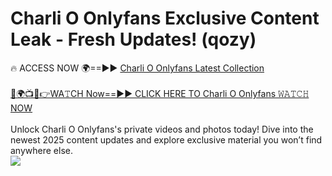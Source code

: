 # Charli O Onlyfans Exclusive Content Leak - Fresh Updates! (qozy)

🔥 ACCESS NOW 🌍==►► <a href="https://tinyurl.com/kvy9nzfs" rel="nofollow">Charli O Onlyfans Latest Collection</a>
<br><br>
[🔴🌍📺📱👉WA𝚃CH Now==►► CLICK HERE TO Charli O Onlyfans 𝚆𝙰𝚃𝙲𝙷 NOW](https://tinyurl.com/kvy9nzfs)
<br><br>
Unlock Charli O Onlyfans's private videos and photos today! Dive into the newest 2025 content updates and explore exclusive material you won’t find anywhere else.
<br>
<a href="https://tinyurl.com/kvy9nzfs" rel="nofollow" data-target="animated-image.originalLink"><img src="https://camo.githubusercontent.com/8a4f000d20f83aca3bf7ec5f350d767afa0574a8a352519fd8cfa583a6f93a33/68747470733a2f2f692e696d6775722e636f6d2f644a486b345a712e676966" data-canonical-src="https://i.imgur.com/dJHk4Zq.gif" style="max-width: 100%; display: inline-block;" data-target="animated-image.originalImage"></a>
<br>
